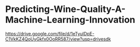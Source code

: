# Predicting-Wine-Quality-A-Machine-Learning-Innovation

https://drive.google.com/file/d/1eTyulDpE-C1VkKZ4QoUyGkfx0OoRR587/view?usp=drivesdk
